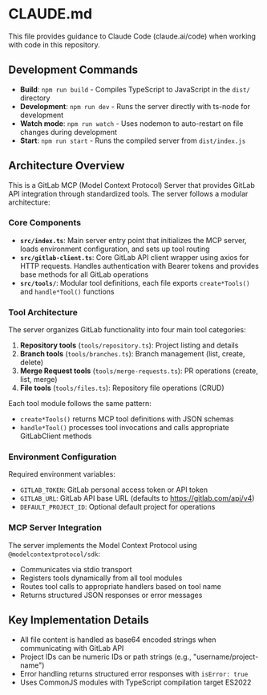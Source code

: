 # CLAUDE.md

This file provides guidance to Claude Code (claude.ai/code) when working with code in this repository.

## Development Commands

- **Build**: `npm run build` - Compiles TypeScript to JavaScript in the `dist/` directory
- **Development**: `npm run dev` - Runs the server directly with ts-node for development
- **Watch mode**: `npm run watch` - Uses nodemon to auto-restart on file changes during development
- **Start**: `npm run start` - Runs the compiled server from `dist/index.js`

## Architecture Overview

This is a GitLab MCP (Model Context Protocol) Server that provides GitLab API integration through standardized tools. The server follows a modular architecture:

### Core Components

- **`src/index.ts`**: Main server entry point that initializes the MCP server, loads environment configuration, and sets up tool routing
- **`src/gitlab-client.ts`**: Core GitLab API client wrapper using axios for HTTP requests. Handles authentication with Bearer tokens and provides base methods for all GitLab operations
- **`src/tools/`**: Modular tool definitions, each file exports `create*Tools()` and `handle*Tool()` functions

### Tool Architecture

The server organizes GitLab functionality into four main tool categories:

1. **Repository tools** (`tools/repository.ts`): Project listing and details
2. **Branch tools** (`tools/branches.ts`): Branch management (list, create, delete)
3. **Merge Request tools** (`tools/merge-requests.ts`): PR operations (create, list, merge)
4. **File tools** (`tools/files.ts`): Repository file operations (CRUD)

Each tool module follows the same pattern:
- `create*Tools()` returns MCP tool definitions with JSON schemas
- `handle*Tool()` processes tool invocations and calls appropriate GitLabClient methods

### Environment Configuration

Required environment variables:
- `GITLAB_TOKEN`: GitLab personal access token or API token
- `GITLAB_URL`: GitLab API base URL (defaults to https://gitlab.com/api/v4)
- `DEFAULT_PROJECT_ID`: Optional default project for operations

### MCP Server Integration

The server implements the Model Context Protocol using `@modelcontextprotocol/sdk`:
- Communicates via stdio transport
- Registers tools dynamically from all tool modules
- Routes tool calls to appropriate handlers based on tool name
- Returns structured JSON responses or error messages

## Key Implementation Details

- All file content is handled as base64 encoded strings when communicating with GitLab API
- Project IDs can be numeric IDs or path strings (e.g., "username/project-name")
- Error handling returns structured error responses with `isError: true`
- Uses CommonJS modules with TypeScript compilation target ES2022